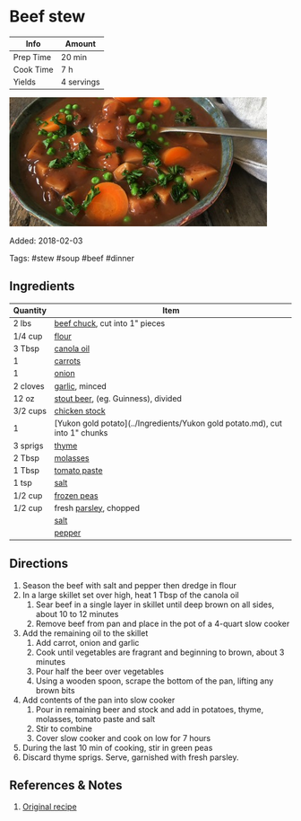 # Beef stew

| Info      | Amount     |
| --------- | ---------- |
| Prep Time | 20 min     |
| Cook Time | 7 h        |
| Yields    | 4 servings |

![Beef stew](../assets/beef-stew.jpg)

Added: 2018-02-03

Tags: #stew #soup #beef #dinner

## Ingredients

| Quantity | Item                                                                         |
| -------- | ---------------------------------------------------------------------------- |
| 2 lbs    | [beef chuck](../Ingredients/beef-chuck.md), cut into 1" pieces               |
| 1/4 cup  | [flour](../Ingredients/flour.md)                                             |
| 3 Tbsp   | [canola oil](../Ingredients/canola%20oil.md)                                 |
| 1        | [carrots](../Ingredients/carrot.md)                                          |
| 1        | [onion](../Ingredients/onion.md)                                             |
| 2 cloves | [garlic](../Ingredients/garlic.md), minced                                   |
| 12 oz    | [stout beer](../Ingredients/stout-beer.md), (eg. Guinness), divided          |
| 3/2 cups | [chicken stock](../Ingredients/chicken-stock.md)                             |
| 1        | [Yukon gold potato](../Ingredients/Yukon gold potato.md), cut into 1" chunks |
| 3 sprigs | [thyme](../Ingredients/thyme.md)                                             |
| 2 Tbsp   | [molasses](../Ingredients/molasses.md)                                       |
| 1 Tbsp   | [tomato paste](../Ingredients/tomato%20paste.md)                             |
| 1 tsp    | [salt](../Ingredients/salt.md)                                               |
| 1/2 cup  | [frozen peas](../Ingredients/frozen-peas.md)                                 |
| 1/2 cup  | fresh [parsley](../Ingredients/parsley.md), chopped                          |
|          | [salt](../Ingredients/salt.md)                                               |
|          | [pepper](../Ingredients/pepper.md)                                           |

## Directions

1. Season the beef with salt and pepper then dredge in flour
2. In a large skillet set over high, heat 1 Tbsp of the canola oil
    1. Sear beef in a single layer in skillet until deep brown on all sides, about 10 to 12 minutes
    2. Remove beef from pan and place in the pot of a 4-quart slow cooker
3. Add the remaining oil to the skillet
    1. Add carrot, onion and garlic
    2. Cook until vegetables are fragrant and beginning to brown, about 3 minutes
    3. Pour half the beer over vegetables
    4. Using a wooden spoon, scrape the bottom of the pan, lifting any brown bits
4. Add contents of the pan into slow cooker
    1. Pour in remaining beer and stock and add in potatoes, thyme, molasses, tomato paste and salt
    2. Stir to combine
    3. Cover slow cooker and cook on low for 7 hours
5. During the last 10 min of cooking, stir in green peas
6. Discard thyme sprigs. Serve, garnished with fresh parsley.

## References & Notes

1. [Original recipe](http://www.foodnetwork.ca/recipe/slow-cooker-canadian-stout-and-alberta-beef-stew/20790/)
